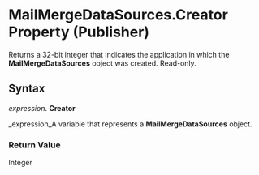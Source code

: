 
# MailMergeDataSources.Creator Property (Publisher)

Returns a 32-bit integer that indicates the application in which the  **MailMergeDataSources** object was created. Read-only.


## Syntax

 _expression_. **Creator**

 _expression_A variable that represents a  **MailMergeDataSources** object.


### Return Value

Integer

